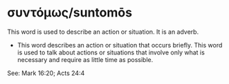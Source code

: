# συντόμως/suntomōs
This word is used to describe an action or situation. It is an adverb.
* This word describes an action or situation that occurs briefly. This word is used to talk about actions or situations that involve only what is necessary and require as little time as possible.

See: Mark 16:20; Acts 24:4

